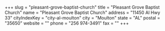 +++
slug = "pleasant-grove-baptist-church"
title = "Pleasant Grove Baptist Church"
name = "Pleasant Grove Baptist Church"
address = "11450 Al Hwy 33"
cityIndexKey = "city-al-moulton"
city = "Moulton"
state = "AL"
postal = "35650"
website = ""
phone = "256 974-3491"
fax = ""
+++
